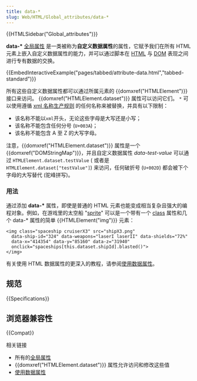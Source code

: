 ```yaml
---
title: data-*
slug: Web/HTML/Global_attributes/data-*
---
```


{{HTMLSidebar("Global_attributes")}}

**data-\*** [全局属性](/zh-CN/docs/Web/HTML/Global_attributes) 是一类被称为**自定义数据属性**的属性，它赋予我们在所有 HTML 元素上嵌入自定义数据属性的能力，并可以通过脚本在 [HTML](/zh-CN/docs/Web/HTML) 与 [DOM](/zh-CN/docs/Web/API/Document_Object_Model) 表现之间进行专有数据的交换。

{{EmbedInteractiveExample("pages/tabbed/attribute-data.html","tabbed-standard")}}

所有这些自定义数据属性都可以通过所属元素的 {{domxref("HTMLElement")}} 接口来访问。 {{domxref("HTMLElement.dataset")}} 属性可以访问它们。 `*` 可以使用遵循 [xml 名称生产规则](http://www.w3.org/TR/REC-xml/#NT-Name) 的任何名称来被替换，并具有以下限制：

- 该名称不能以`xml`开头，无论这些字母是大写还是小写；
- 该名称不能包含任何分号 (`U+003A`)；
- 该名称不能包含 A 至 Z 的大写字母。

注意，{{domxref("HTMLElement.dataset")}} 属性是一个{{domxref("DOMStringMap")}}，并且自定义数据属性 _data-test-value_ 可以通过 `HTMLElement.dataset.testValue` ( 或者是 `HTMLElement.dataset["testValue"]`) 来访问，任何破折号 (`U+002D`) 都会被下个字母的大写替代 (驼峰拼写)。

### 用法

通过添加 **data-\*** 属性，即使是普通的 HTML 元素也能变成相当复杂且强大的编程对象。例如，在游戏里的太空船 "[sprite](https://en.wikipedia.org/wiki/Sprite_%28computer_graphics%29)" 可以是一个带有一个 [class](/zh-CN/docs/Web/HTML/Global_attributes/class) 属性和几个 data-\* 属性的简单 {{HTMLElement("img")}} 元素：

```plain
<img class="spaceship cruiserX3" src="shipX3.png"
  data-ship-id="324" data-weapons="laserI laserII" data-shields="72%"
  data-x="414354" data-y="85160" data-z="31940"
  onclick="spaceships[this.dataset.shipId].blasted()">
</img>
```

有关使用 HTML 数据属性的更深入的教程，请参阅[使用数据属性](/zh-CN/docs/Learn/HTML/Howto/Use_data_attributes)。

## 规范

{{Specifications}}

## 浏览器兼容性

{{Compat}}

相关链接

- 所有的[全局属性](/zh-CN/docs/Web/HTML/Global_attributes)
- {{domxref("HTMLElement.dataset")}} 属性允许访问和修改这些值
- [使用数据属性](/zh-CN/docs/Learn/HTML/Howto/Use_data_attributes)
